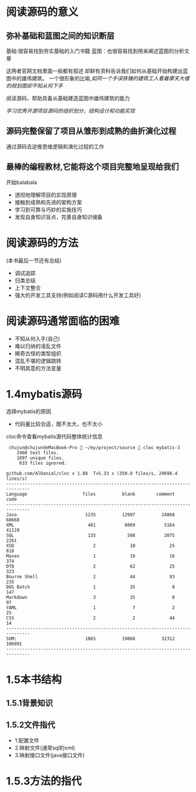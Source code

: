 # 阅读源码的意义

## 弥补基础和蓝图之间的知识断层
基础:很容易找到夯实基础的入门书籍
蓝图：也很容易找到用来阐述蓝图的分析文章

这两者官网文档里面一般都有叙述
却鲜有资料告诉我们如何从基础开始构建出蓝图中的雄伟建筑。
一个很形象的比喻,*如同一个手误铁锤的建筑工人看着摩天大楼的规划图却不知从何下手*

阅读源码，帮助具备从基础建造蓝图中雄伟建筑的能力

*学习优秀开源项目源码的组织划分，结构设计和功能实现*

## 源码完整保留了项目从雏形到成熟的曲折演化过程
通过源码去逆推思维逻辑和演化过程的工作

## 最棒的编程教材,它能将这个项目完整地呈现给我们

开始balabala
* 透彻地理解项目的实现原理
* 接触到成熟和先进的架构方案
* 学习到可靠与巧妙的实施技巧
* 发现自身知识盲点，完善自身知识储备

# 阅读源码的方法
(本书最后一节还有总结)
* 调试追踪
* 归类总结
* 上下文整合
* 强大的开发工具支持(例如阅读C源码用什么开发工具好)

# 阅读源码通常面临的困难
* 不知从何入手(自己)
* 难以归纳的凌乱文件
* 稀奇古怪的类型组织
* 混乱不堪的逻辑跳转
* 不明其意的方法变量

# 1.4mybatis源码
选择mybatis的原因

* 代码量比较合适，既不太大，也不太小

*cloc*命令查看mybatis源代码整体统计信息
```
 chujun@chujundeMacBook-Pro  ~/my/project/source  cloc mybatis-3
    2460 text files.
    1897 unique files.                                          
     633 files ignored.

github.com/AlDanial/cloc v 1.88  T=5.33 s (350.0 files/s, 29698.4 lines/s)
-------------------------------------------------------------------------------
Language                     files          blank        comment           code
-------------------------------------------------------------------------------
Java                          1235          12997          24868          60668
XML                            481           6069           5164          41129
SQL                            135            588           2075           2261
XSD                              2             10             25            818
Maven                            1             19             16            374
DTD                              2             62             25            323
Bourne Shell                     2             44             93            235
DOS Batch                        1             35              0            147
Markdown                         3             35              0             97
YAML                             1              7              2             25
CSS                              2              2             44             14
-------------------------------------------------------------------------------
SUM:                          1865          19868          32312         106091
-------------------------------------------------------------------------------
```

# 1.5本书结构
## 1.5.1背景知识 
## 1.5.2文件指代
* 1.配置文件
* 2.映射文件(通常sql的xml)
* 3.映射接口文件(java接口文件)
# 1.5.3方法的指代


